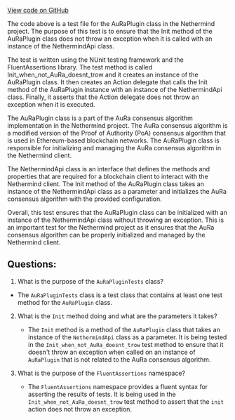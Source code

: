 [View code on GitHub](https://github.com/NethermindEth/nethermind/src/Nethermind/Nethermind.AuRa.Test/AuRaPluginTests.cs)

The code above is a test file for the AuRaPlugin class in the Nethermind project. The purpose of this test is to ensure that the Init method of the AuRaPlugin class does not throw an exception when it is called with an instance of the NethermindApi class. 

The test is written using the NUnit testing framework and the FluentAssertions library. The test method is called Init_when_not_AuRa_doesnt_trow and it creates an instance of the AuRaPlugin class. It then creates an Action delegate that calls the Init method of the AuRaPlugin instance with an instance of the NethermindApi class. Finally, it asserts that the Action delegate does not throw an exception when it is executed.

The AuRaPlugin class is a part of the AuRa consensus algorithm implementation in the Nethermind project. The AuRa consensus algorithm is a modified version of the Proof of Authority (PoA) consensus algorithm that is used in Ethereum-based blockchain networks. The AuRaPlugin class is responsible for initializing and managing the AuRa consensus algorithm in the Nethermind client.

The NethermindApi class is an interface that defines the methods and properties that are required for a blockchain client to interact with the Nethermind client. The Init method of the AuRaPlugin class takes an instance of the NethermindApi class as a parameter and initializes the AuRa consensus algorithm with the provided configuration.

Overall, this test ensures that the AuRaPlugin class can be initialized with an instance of the NethermindApi class without throwing an exception. This is an important test for the Nethermind project as it ensures that the AuRa consensus algorithm can be properly initialized and managed by the Nethermind client.
## Questions: 
 1. What is the purpose of the `AuRaPluginTests` class?
   - The `AuRaPluginTests` class is a test class that contains at least one test method for the `AuRaPlugin` class.
   
2. What is the `Init` method doing and what are the parameters it takes?
   - The `Init` method is a method of the `AuRaPlugin` class that takes an instance of the `NethermindApi` class as a parameter. It is being tested in the `Init_when_not_AuRa_doesnt_trow` test method to ensure that it doesn't throw an exception when called on an instance of `AuRaPlugin` that is not related to the AuRa consensus algorithm.
   
3. What is the purpose of the `FluentAssertions` namespace?
   - The `FluentAssertions` namespace provides a fluent syntax for asserting the results of tests. It is being used in the `Init_when_not_AuRa_doesnt_trow` test method to assert that the `init` action does not throw an exception.